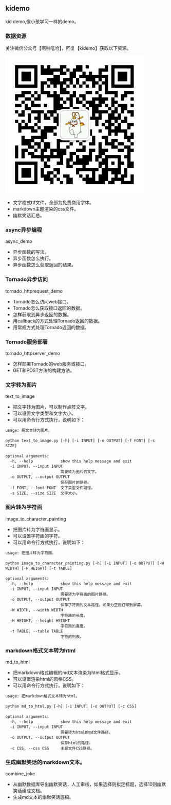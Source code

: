 
## kidemo
kid demo,像小孩学习一样的demo。

### 数据资源
关注微信公众号【啊啦嘻哈】，回复【kidemo】获取以下资源。

![啊啦嘻哈](fig/alaxiha.png)

* 文字格式ttf文件，全部为免费商用字体。
* markdown主题渲染的css文件。
* 幽默笑话汇总。

### async异步编程
async_demo

* 异步函数的写法。
* 异步函数怎么执行。
* 异步函数怎么获取返回的结果。

### Tornado异步访问
tornado_httprequest_demo

* Tornado怎么访问web接口。
* Tornado怎么获取接口返回的数据。
* 怎样获取到异步返回的数据。
* 用callback的方式处理Tornado返回的数据。
* 用常规方式处理Tornado返回的数据。

### Tornado服务部署
tornado_httpserver_demo

* 怎样部署Tornado的web服务或接口。
* GET和POST方法的构建方法。

### 文字转为图片
text_to_image

* 把文字转为图片，可以制作点阵文字。
* 可以设置文字类型和文字大小。
* 可以用命令行方式执行，说明如下：

```
usage: 把文本转为图片。

python text_to_image.py [-h] [-i INPUT] [-o OUTPUT] [-f FONT] [-s SIZE]

optional arguments:
  -h, --help            show this help message and exit
  -i INPUT, --input INPUT
                        需要转为图片的文字。
  -o OUTPUT, --output OUTPUT
                        保存图片的路径。
  -f FONT, --font FONT  文字类型文件路径。
  -s SIZE, --size SIZE  文字大小。
```

### 图片转为字符画
image_to_character_painting

* 把图片转为字符画显示。
* 可以设置字符画的字符。
* 可以用命令行方式执行，说明如下：

```
usage: 把图片转为字符画。

python image_to_character_painting.py [-h] [-i INPUT] [-o OUTPUT] [-W WIDTH] [-H HEIGHT] [-t TABLE]

optional arguments:
  -h, --help            show this help message and exit
  -i INPUT, --input INPUT
                        需要转为字符画的图片路径。
  -o OUTPUT, --output OUTPUT
                        保存字符画的文本路径，如果为空则打印到屏幕。
  -W WIDTH, --width WIDTH
                        字符画的长度。
  -H HEIGHT, --height HEIGHT
                        字符画的高度。
  -t TABLE, --table TABLE
                        字符的列表。
```

### markdown格式文本转为html
md_to_html

* 把markdown格式编辑的md文本渲染为html格式显示。
* 可以设置渲染html的风格CSS。
* 可以用命令行方式执行，说明如下：

```
usage: 把markdown格式文本转为html。

python md_to_html.py [-h] [-i INPUT] [-o OUTPUT] [-c CSS]

optional arguments:
  -h, --help            show this help message and exit
  -i INPUT, --input INPUT
                        需要转为html的md文件路径。
  -o OUTPUT, --output OUTPUT
                        保存html的路径。
  -c CSS, --css CSS     主题文件CSS路径。

```

### 生成幽默笑话的markdown文本。
combine_joke

* 从幽默数据库导出幽默笑话，人工审核，如果选择则拟定标题，选择10则幽默笑话组成文档。
* 生成md文本的幽默笑话底稿。
